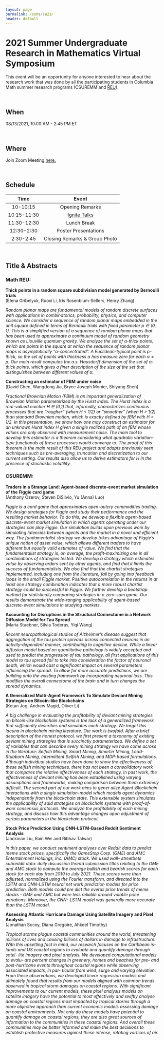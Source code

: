 ```yaml
---
layout: page
permalink: /sums/su21/
header: default
---
```


<script type="text/javascript" charset="utf-8" 
src="https://cdn.mathjax.org/mathjax/latest/MathJax.js?config=TeX-AMS-MML_HTMLorMML,
https://vincenttam.github.io/javascripts/MathJaxLocal.js"></script>

# 2021 Summer Undergraduate Research in Mathematics Virtual Symposium

This event will be an opportunity for anyone interested to hear about the research work that was done by all the participating students in Columbia Math summer research programs (CSUREMM and [REU](https://www.math.columbia.edu/programs-math/undergraduate-program/undergraduate-research/summer-undergraduate-research/)).

<p>&nbsp;</p>

## When

08/13/2021, 10:00 AM - 2:45 PM ET 

<p>&nbsp;</p>

## Where

Join Zoom Meeting [here.](https://columbiauniversity.zoom.us/j/93384395727?pwd=THB4TDRwNjR2TWpyOC9BNENsbkk0Zz09)

<p>&nbsp;</p>

## Schedule

| Time  | Event   |
|:---:|:---:|
| 10-10:15  | Opening Remarks  |
| 10:15-11:30  | [Ignite Talks](https://robbiesenbach.com/deliver-successful-ignite-talk/)   |
| 11:30-12:30  | Lunch Break  |
|12:30-2:30   |Poster Presentations   |
| 2:30-2:45  | Closing Remarks & Group Photo   |

<p>&nbsp;</p>

## Title & Abstracts

### Math REU:

**Thick points in a random square subdivision model generated by Bernoulli trials** <br/> 
(Elena Gribelyuk, Ruoxi Li, Iris Rosenblum-Sellers, Henry Zhang)

*Random planar maps are fundamental models of random discrete surfaces with applications in combinatorics, probability, physics, and computer science. 
We consider a sequence of random planar maps embedded in the unit square defined in terms of Bernoulli trials with fixed parameter $p \in (0,1)$.  This is a simplified version of a sequence of random planar maps that has been used to approximate a continuum model of random geometry known as Liouville quantum gravity. 
We analyze the set of $\alpha$-thick points, which are points in the square at which the sequence of random planar maps is asymptotically "$\alpha$-concentrated".  A Euclidean-typical point is $p$-thick, so the set of points with thickness $\alpha$ has measure zero for each $\alpha \neq p$. Our main result computes the a.s. Hausdorff dimension of the set of $\alpha$-thick points, which gives a finer description of the size of the set that distinguishes between different values of $\alpha$.*

**Constructing an estimator of FBM under noise** <br/>
(David Chen, Wangdong Jia, Bryce Joseph Monier, Shiyang Shen)

*Fractional Brownian Motion (FBM) is an important generalization of Brownian Motion parameterized by the Hurst index. The Hurst index is a real-valued number H ∈ (0,1) that, informally, characterizes continuous processes that are “rougher” (when H < 1/2) or “smoother” (when H > 1/2) than standard Brownian motion, which is exactly defined by fBM with H = 1/2. In this presentation, we show how one may construct an estimator for an unknown Hurst index H given a single realized path of an fBM whose values are only observed with measurement noise. The main tool to develop this estimator is a theorem considering what quadratic variation-type functionals of these processes would converge to. The proof of this theorem is the main result of this REU project and adapts previously seen techniques such as pre-averaging, truncation and discretization to our current setting. Our results also allow us to derive estimators for H in the presence of stochastic volatility.*


### CSUREMM:

**Traders in a Strange Land: Agent-based discrete-event market simulation of the Figgie card game** <br/>
(Anthony Ozerov, Steven DiSilvio, Yu (Anna) Luo)

*Figgie is a card game that approximates open-outcry commodities trading. We design strategies for
Figgie and study their performance and the resulting market behavior. To do this, we develop a flexible
agent-based discrete-event market simulation in which agents operating under our strategies can play
Figgie. Our simulation builds upon previous work by simulating latencies between agents and the market
in a novel and efficient way. The fundamentalist strategy we develop takes advantage of Figgie’s unique
notion of asset value, which allows different traders to have different but equally valid estimates of value.
We find that the fundamentalist strategy is, on average, the profit-maximizing one in all combinations
of strategies tested. We develop a strategy which estimates value by observing orders sent by other
agents, and find that it limits the success of fundamentalists. We also find that the chartist strategies
implemented, including one from the literature, fail by going into feedback loops in the small Figgie
market. Positive autocorrelation in the returns in at least one strategy combination indicates that a
more robust chartist strategy could be successful in Figgie. We further develop a bootstrap method
for statistically comparing strategies in a zero-sum game. Our results demonstrate the wide-ranging
applicability of agent-based discrete-event simulations in studying markets.*

**Accounting for Disruptions in the Structural Connectome in a Network Diffusion Model for Tau Spread** <br/>
(Maria Stuebner, Silvia Toderas, Yiqi Wang)

*Recent neuropathological studies of Alzheimer’s disease suggest that aggregation
of the tau protein spreads across connected neurons in an activity-dependent manner,
contributing to cognitive decline. While a linear diffusion model based on quantitative
pathology is widely accepted and used to predict the progression of tau pathology, all
first applications of this model to tau spread fail to take into consideration the factor of
neuronal death, which would cast a significant impact on several parameters influencing
the spread. To allow for more accurate predictions, we are building onto the existing
framework by incorporating neuronal loss. This modifies the overall connectome of the
brain and in turn changes the spread dynamics.*

**A Generalized Multi-Agent Framework To Simulate Deviant Mining Strategies on Bitcoin-like Blockchains** <br/>
(Ketan Jog, Andrew Magid, Oliver Li)

*A big challenge in evaluating the profitability of deviant mining strategies on bitcoin-like blockchain
systems is the lack of a generalized framework that sufficiently describes and simulates each strategy.
We target this lacuna in blockchain mining literature. Our work is twofold. After a brief description
of the honest protocol, we first present a taxonomy of existing deviant mining strategies that is
succinctly parameterized. We define a set of variables that can describe every mining strategy we
have come across in the literature: Selfish Mining, Smart Mining, Smarter Mining, Lead-Stubborn
Mining, Intermittent Selfish Mining, and MDP-based formulations. Although individual studies
have been done to show the effectiveness of these selfish mining techniques, there has not been
a consolidatory work that compares the relative effectiveness of each strategy. In past work, the
effectiveness of deviant mining has been established using varying assumptions and frameworks,
making comparison between them extremely difficult. The second part of our work aims to gener
alize Agent-Blockchain interactions with a single simulation-model which models agent dynamics
independently from the blockchain state. This extensible system simulates the applicability of said
strategies on blockchain systems with proof-of-work consensus protocols. We analyze the profitability 
of each mining strategy, and discuss how this advantage changes upon adjustment of certain
parameters in the blockchain protocol.*

**Stock Price Prediction Using
CNN-LSTM-Based Reddit Sentiment
Analysis**<br/>
(Jackman Liu, Rain Wei and Ribhav Talwar)

*In this paper, we conduct sentiment analyses over Reddit data to
predict meme stock prices, specifically the GameStop Corp. (GME)
and AMC Entertainment Holdings, Inc. (AMC) stock. We used wall-
streetbets subreddit data: daily discussion thread submission titles
relating to the GME and AMC stock to compute the average bullish
and bearish scores for each stock for each day from 2019 to July 2021. 
These scores were then adjusted, normalized using the Fourier
transform, and directed into the LSTM and CNN-LSTM neural net
work prediction models for price prediction. Both models could pre
dict the overall price trends of meme stocks - GME and AMC but
were less reliable around volatile price variations. Moreover, the CNN-
LSTM model was generally more accurate than the LSTM model.*

**Assessing Atlantic Hurricane Damage Using Satellite Imagery and Pixel Analysis** <br/>
(Jonathan Socoy, Diana Gregoire, Ahkeel Timothy)

*Tropical storms plague coastal communities around the world, threatening
millions of lives and causing billions of dollars in damage to infrastructure.
With this upsetting fact in mind, our research focuses on the Caribbean is-
lands and US coastal regions to evaluate and quantify damage through satel-
lite imagery and pixel analysis. We developed computational models to evalu-
ate percent changes in greenery, homes and beaches for pre- and post-hurricane
events throughout coastal regions while observing associated impacts, in par-
ticular from wind, surge and varying elevation. From these observations, we
developed linear regression models and ultimately found that results from our
models aligned with common trends observed in tropical storm damages on
coastal regions. With significant improvements to our current models, these pixel analysis
models on satellite imagery have the potential to most effectively and swiftly
analyse damage on coastal regions most impacted by tropical storms through
a more objective approach than current economic models assessing damage
on coastal environments. Not only do these models have potential to quantify
damage on coastal regions, they are also great sources of information to the
communities in these coastal regions. And overall these communities may be
better informed and make the best decisions to establish protective measures
against these intense, rotating vortices of air.*




